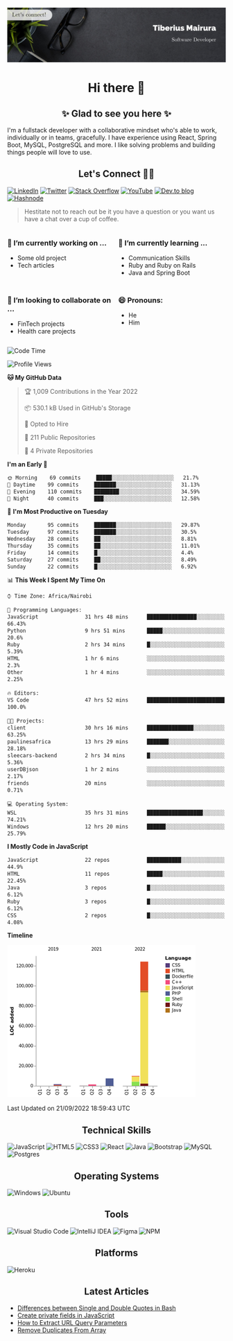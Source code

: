 ![cover-image](assets/images/banner.jpg)

<h1 align="center">
 Hi there 👋
</h1>

<h2 align="center"> ✨ Glad to see you here ✨ </h2>

I'm a fullstack developer with a collaborative mindset who's able to work, individually or in teams, gracefully. I have experience using React, Spring Boot, MySQL, PostgreSQL and more. I like solving problems and building things people will love to use.

<h2 align="center"> Let's Connect 🤝🏾 </h2>

[![LinkedIn](https://img.shields.io/badge/linkedin-%230077B5.svg?style=for-the-badge&logo=linkedin&logoColor=white)](https://www.linkedin.com/in/tiberius-mairura/) [![Twitter](https://img.shields.io/badge/Twitter-%231DA1F2.svg?style=for-the-badge&logo=Twitter&logoColor=white)](https://twitter.com/hermit_tiberius) [![Stack Overflow](https://img.shields.io/badge/-Stackoverflow-FE7A16?style=for-the-badge&logo=stack-overflow&logoColor=white)](https://stackoverflow.com/users/11869442/tiberius) [![YouTube](https://img.shields.io/badge/YouTube-%23FF0000.svg?style=for-the-badge&logo=YouTube&logoColor=white)](https://www.youtube.com/channel/UCEyv3oMzvLUv6tGs9KD_S_A) [![Dev.to blog](https://img.shields.io/badge/dev.to-0A0A0A?style=for-the-badge&logo=dev.to&logoColor=white)](https://dev.to/hermitex) [![Hashnode](https://img.shields.io/badge/Hashnode-2962FF?style=for-the-badge&logo=hashnode&logoColor=white)](https://hashnode.com/@hermitex)

> Hestitate not to reach out be it you have a question or you want us have a chat over a cup of coffee.

<div style="display: grid; gap: 0.5rem; grid-template-columns: repeat(2, 1fr);">

<div>

<h3>🔭  I’m currently working on ...</h3>

- Some old project
- Tech articles

</div>

<div>

<h3>🌱 I’m currently learning ...</h3>

- Communication Skills
- Ruby and Ruby on Rails
- Java and Spring Boot

</div>

<div>
<h3>👯 I’m looking to collaborate on ...</h3>

- FinTech projects
- Health care projects

</div>

<div>
<h3>😄 Pronouns:</h3>

- He
- Him
  
</div>

</div>

<!--START_SECTION:waka-->
![Code Time](http://img.shields.io/badge/Code%20Time-491%20hrs%2019%20mins-blue)

![Profile Views](http://img.shields.io/badge/Profile%20Views-14-blue)

**🐱 My GitHub Data** 

> 🏆 1,009 Contributions in the Year 2022
 > 
> 📦 530.1 kB Used in GitHub's Storage 
 > 
> 💼 Opted to Hire
 > 
> 📜 211 Public Repositories 
 > 
> 🔑 4 Private Repositories  
 > 
**I'm an Early 🐤** 

```text
🌞 Morning    69 commits     █████░░░░░░░░░░░░░░░░░░░░   21.7% 
🌆 Daytime    99 commits     ███████░░░░░░░░░░░░░░░░░░   31.13% 
🌃 Evening    110 commits    ████████░░░░░░░░░░░░░░░░░   34.59% 
🌙 Night      40 commits     ███░░░░░░░░░░░░░░░░░░░░░░   12.58%

```
📅 **I'm Most Productive on Tuesday** 

```text
Monday       95 commits     ███████░░░░░░░░░░░░░░░░░░   29.87% 
Tuesday      97 commits     ███████░░░░░░░░░░░░░░░░░░   30.5% 
Wednesday    28 commits     ██░░░░░░░░░░░░░░░░░░░░░░░   8.81% 
Thursday     35 commits     ██░░░░░░░░░░░░░░░░░░░░░░░   11.01% 
Friday       14 commits     █░░░░░░░░░░░░░░░░░░░░░░░░   4.4% 
Saturday     27 commits     ██░░░░░░░░░░░░░░░░░░░░░░░   8.49% 
Sunday       22 commits     █░░░░░░░░░░░░░░░░░░░░░░░░   6.92%

```


📊 **This Week I Spent My Time On** 

```text
⌚︎ Time Zone: Africa/Nairobi

💬 Programming Languages: 
JavaScript               31 hrs 48 mins      ████████████████░░░░░░░░░   66.43% 
Python                   9 hrs 51 mins       █████░░░░░░░░░░░░░░░░░░░░   20.6% 
Ruby                     2 hrs 34 mins       █░░░░░░░░░░░░░░░░░░░░░░░░   5.39% 
HTML                     1 hr 6 mins         ░░░░░░░░░░░░░░░░░░░░░░░░░   2.3% 
Other                    1 hr 4 mins         ░░░░░░░░░░░░░░░░░░░░░░░░░   2.25%

🔥 Editors: 
VS Code                  47 hrs 52 mins      █████████████████████████   100.0%

🐱‍💻 Projects: 
client                   30 hrs 16 mins      ███████████████░░░░░░░░░░   63.25% 
paulinesafrica           13 hrs 29 mins      ███████░░░░░░░░░░░░░░░░░░   28.18% 
sleecars-backend         2 hrs 34 mins       █░░░░░░░░░░░░░░░░░░░░░░░░   5.36% 
userDBjson               1 hr 2 mins         ░░░░░░░░░░░░░░░░░░░░░░░░░   2.17% 
friends                  20 mins             ░░░░░░░░░░░░░░░░░░░░░░░░░   0.71%

💻 Operating System: 
WSL                      35 hrs 31 mins      ██████████████████░░░░░░░   74.21% 
Windows                  12 hrs 20 mins      ██████░░░░░░░░░░░░░░░░░░░   25.79%

```

**I Mostly Code in JavaScript** 

```text
JavaScript               22 repos            ███████████░░░░░░░░░░░░░░   44.9% 
HTML                     11 repos            █████░░░░░░░░░░░░░░░░░░░░   22.45% 
Java                     3 repos             █░░░░░░░░░░░░░░░░░░░░░░░░   6.12% 
Ruby                     3 repos             █░░░░░░░░░░░░░░░░░░░░░░░░   6.12% 
CSS                      2 repos             █░░░░░░░░░░░░░░░░░░░░░░░░   4.08%

```


**Timeline**

![Chart not found](https://raw.githubusercontent.com/hermitex/hermitex/main/charts/bar_graph.png) 


 Last Updated on 21/09/2022 18:59:43 UTC
<!--END_SECTION:waka-->

<h2 align="center"> Technical Skills </h2>

![JavaScript](https://img.shields.io/badge/javascript-%23323330.svg?style=for-the-badge&logo=javascript&logoColor=%23F7DF1E) ![HTML5](https://img.shields.io/badge/html5-%23E34F26.svg?style=for-the-badge&logo=html5&logoColor=white) ![CSS3](https://img.shields.io/badge/css3-%231572B6.svg?style=for-the-badge&logo=css3&logoColor=white) ![React](https://img.shields.io/badge/react-%2320232a.svg?style=for-the-badge&logo=react&logoColor=%2361DAFB) ![Java](https://img.shields.io/badge/java-%23ED8B00.svg?style=for-the-badge&logo=java&logoColor=white) ![Bootstrap](https://img.shields.io/badge/bootstrap-%23563D7C.svg?style=for-the-badge&logo=bootstrap&logoColor=white) ![MySQL](https://img.shields.io/badge/mysql-%2300f.svg?style=for-the-badge&logo=mysql&logoColor=white) ![Postgres](https://img.shields.io/badge/postgres-%23316192.svg?style=for-the-badge&logo=postgresql&logoColor=white)

<h2 align="center"> Operating Systems </h2>

![Windows](https://img.shields.io/badge/Windows-0078D6?style=for-the-badge&logo=windows&logoColor=white) ![Ubuntu](https://img.shields.io/badge/Ubuntu-E95420?style=for-the-badge&logo=ubuntu&logoColor=white)

<h2 align="center"> Tools </h2>

![Visual Studio Code](https://img.shields.io/badge/Visual%20Studio%20Code-0078d7.svg?style=for-the-badge&logo=visual-studio-code&logoColor=white) ![IntelliJ IDEA](https://img.shields.io/badge/IntelliJIDEA-000000.svg?style=for-the-badge&logo=intellij-idea&logoColor=white) ![Figma](https://img.shields.io/badge/figma-%23F24E1E.svg?style=for-the-badge&logo=figma&logoColor=white) ![NPM](https://img.shields.io/badge/NPM-%23000000.svg?style=for-the-badge&logo=npm&logoColor=white)

<h2 align="center"> Platforms </h2>

![Heroku](https://img.shields.io/badge/heroku-%23430098.svg?style=for-the-badge&logo=heroku&logoColor=white)

 <h2 align="center">Latest Articles </h2>

- [Differences between Single and Double Quotes in Bash](https://dev.to/hermitex/differences-between-single-and-double-quotes-in-bash-3eog)
- [Create private fields in JavaScript](https://dev.to/hermitex/create-private-fields-in-javascript-3ean)
- [How to Extract URL Query Parameters](https://dev.to/hermitex/how-to-extract-url-search-parameters-4k58)
- [Remove Duplicates From Array](https://dev.to/hermitex/remove-duplicates-from-array-1d6h)
